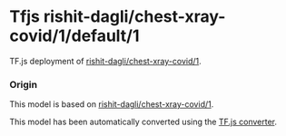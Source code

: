 # Tfjs rishit-dagli/chest-xray-covid/1/default/1
TF.js deployment of [rishit-dagli/chest-xray-covid/1](https://tfhub.dev/rishit-dagli/chest-xray-covid/1/).

<!-- parent-model: rishit-dagli/chest-xray-covid/1 -->
<!-- asset-path: https://storage.googleapis.com/trained-covid-model/chest-xray-covid-tradeoff-js.tar.gz -->

### Origin
This model is based on [rishit-dagli/chest-xray-covid/1](https://tfhub.dev/rishit-dagli/chest-xray-covid/1/).

This model has been automatically converted using the [TF.js converter](https://github.com/tensorflow/tfjs/tree/master/tfjs-converter).